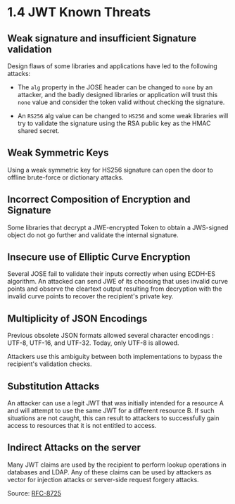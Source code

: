 # 1.4 JWT Known Threats

## Weak signature and insufficient Signature validation

Design flaws of some libraries and applications have led to the following attacks:

- The `alg` property in the JOSE header can be changed to `none` by an attacker, and the badly designed libraries or application will trust this `none` value and consider the token valid without checking the signature. 
  
- An `RS256` alg value can be changed to `HS256` and some weak libraries will try to validate the signature using the RSA public key as the HMAC shared secret.

## Weak Symmetric Keys 

Using a weak symmetric key for HS256 signature can open the door to offline brute-force or dictionary attacks.

## Incorrect Composition of Encryption and Signature 

Some libraries that decrypt a JWE-encrypted Token to obtain a JWS-signed object do not go further and validate the internal signature.

## Insecure use of Elliptic Curve Encryption

Several JOSE fail to validate their inputs correctly when using ECDH-ES algorithm. An attacked can send JWE of its choosing that uses invalid curve points and observe the cleartext output resulting from decryption with the invalid curve points to recover the recipient's private key.

## Multiplicity of JSON Encodings 

Previous obsolete JSON formats allowed several character encodings : UTF-8, UTF-16, and UTF-32. Today, only UTF-8 is allowed.

Attackers use this ambiguity between both implementations to bypass the recipient's validation checks.

## Substitution Attacks 

An attacker can use a legit JWT that was initially intended for a resource A and will attempt to use the same JWT for a different resource B. If such situations are not caught, this can result to attackers to successfully gain access to resources that it is not entitled to access.

## Indirect Attacks on the server 

Many JWT claims are used by the recipient to perform lookup operations in databases and LDAP. Any of these claims can be used by attackers as vector for injection attacks or server-side request forgery attacks.


Source: [RFC-8725](https://www.rfc-editor.org/rfc/rfc8725.html)